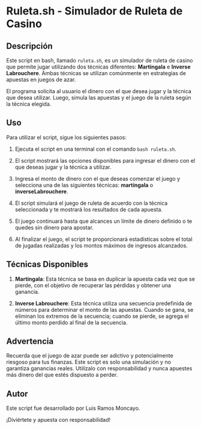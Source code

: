 # Ruleta.sh - Simulador de Ruleta de Casino

## Descripción
Este script en bash, llamado `ruleta.sh`, es un simulador de ruleta de casino que permite jugar utilizando dos técnicas diferentes: **Martingala** e **Inverse Labrouchere**. Ambas técnicas se utilizan comúnmente en estrategias de apuestas en juegos de azar. 

El programa solicita al usuario el dinero con el que desea jugar y la técnica que desea utilizar. Luego, simula las apuestas y el juego de la ruleta según la técnica elegida.

## Uso
Para utilizar el script, sigue los siguientes pasos:

1. Ejecuta el script en una terminal con el comando `bash ruleta.sh`.

2. El script mostrará las opciones disponibles para ingresar el dinero con el que deseas jugar y la técnica a utilizar.

3. Ingresa el monto de dinero con el que deseas comenzar el juego y selecciona una de las siguientes técnicas: **martingala** o **inverseLabrouchere**.

4. El script simulará el juego de ruleta de acuerdo con la técnica seleccionada y te mostrará los resultados de cada apuesta.

5. El juego continuará hasta que alcances un límite de dinero definido o te quedes sin dinero para apostar.

6. Al finalizar el juego, el script te proporcionará estadísticas sobre el total de jugadas realizadas y los montos máximos de ingresos alcanzados.

## Técnicas Disponibles
1. **Martingala**: Esta técnica se basa en duplicar la apuesta cada vez que se pierde, con el objetivo de recuperar las pérdidas y obtener una ganancia.

2. **Inverse Labrouchere**: Esta técnica utiliza una secuencia predefinida de números para determinar el monto de las apuestas. Cuando se gana, se eliminan los extremos de la secuencia; cuando se pierde, se agrega el último monto perdido al final de la secuencia.

## Advertencia
Recuerda que el juego de azar puede ser adictivo y potencialmente riesgoso para tus finanzas. Este script es solo una simulación y no garantiza ganancias reales. Utilízalo con responsabilidad y nunca apuestes más dinero del que estés dispuesto a perder.

## Autor
Este script fue desarrollado por Luis Ramos Moncayo.

¡Diviértete y apuesta con responsabilidad!

